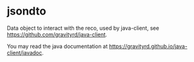 # jsondto
Data object to interact with the reco, used by java-client, see https://github.com/gravityrd/java-client.

You may read the java documentation at https://gravityrd.github.io/java-client/javadoc.
